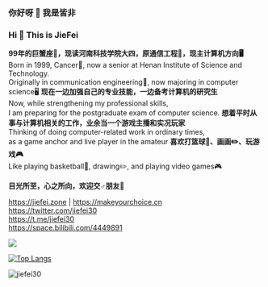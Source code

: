 ### 你好呀 👋 我是皆非

### Hi 👋 This is JieFei

**99年的巨蟹座🦀，现读河南科技学院大四，原通信工程📡，现主计算机方向🖥️**  
Born in 1999, Cancer🦀, now a senior at Henan Institute of Science and Technology.  
Originally in communication engineering📡, now majoring in computer science🖥️ 
**现在一边加强自己的专业技能，一边备考计算机的研究生**  
Now, while strengthening my professional skills,  
I am preparing for the postgraduate exam of computer science. 
**想着平时从事与计算机相关的工作，业余当一个游戏主播和实况玩家**  
Thinking of doing computer-related work in ordinary times,  
as a game anchor and live player in the amateur 
**喜欢打篮球🏀、画画✏️、玩游戏🎮**  
Like playing basketball🏀, drawing✏️, and playing video games🎮  

**目光所至，心之所向，欢迎交♂朋友🥰**

https://jiefei.zone | https://makeyourchoice.cn  
https://twitter.com/jiefei30  
https://t.me/jiefei30  
https://space.bilibili.com/4449891 

[![](https://github-readme-stats.vercel.app/api?bg_color=151515&text_color=9f9f9f&icon_color=79ff97&title_color=fff&username=jiefei30&show_icons=true&count_private=true)](https://github-readme-stats.vercel.app/api?bg_color=151515&text_color=9f9f9f&icon_color=79ff97&title_color=fff&username=jiefei30&show_icons=true&count_private=true)

[![Top Langs](https://github-readme-stats.vercel.app/api/top-langs/?username=jiefei30&layout=compact&hide=html,css)](https://github-readme-stats.vercel.app/api/top-langs/?username=jiefei30&layout=compact&hide=html,css)

![jiefei30](https://count.getloli.com/get/@jiefei30?theme=moebooru)
